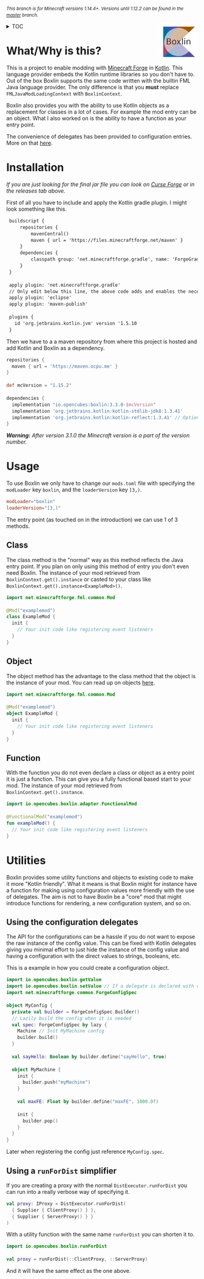 <small>*This branch is for Minecraft versions 1.14.4+. Versions until 1.12.2 can be found in the [master][gh-m] branch.*</small>

<img align="right" src="https://raw.githubusercontent.com/ocpu/Boxlin/v3/src/main/resources/boxlin.png">

<details>
<summary style="cursor:pointer">TOC</summary>

- [What/Why is this?](#whatwhy-is-this)
- [Installation](#installation)
- [Usage](#usage)
  - [Class](#class)
  - [Object](#object)
  - [Function](#function)
- [Utilities](#utilities)
  - [Using the configuration delegates](#using-the-configuration-delegates)
  - [Using a `runForDist` simplifier](#using-a-runfordist-simplifier)

</details>

# What/Why is this?

This is a project to enable modding with [Minecraft Forge][mcf] in [Kotlin][kt]. This language provider embeds the Kotlin runtime libraries so you don't have to. Out of the box Boxlin supports the same code written with the builtin FML Java language provider. The only difference is that you **must** replace `FMLJavaModLoadingContext` with `BoxlinContext`.

Boxlin also provides you with the ability to use Kotlin objects as a replacement for classes in a lot of cases. For example the mod entry can be an object. What I also worked on is the ability to have a function as your entry point.

The convenience of delegates has been provided to configuration entries. More on that [here](#using-the-configuration-delegates).

# Installation

*If you are just looking for the final jar file you can look on [Curse Forge][cf] or in the releases tab above.*

First of all you have to include and apply the Kotlin gradle plugin. I might look something like this.
```diff
 buildscript {
     repositories {
         mavenCentral()
         maven { url = 'https://files.minecraftforge.net/maven' }
     }
     dependencies {
         classpath group: 'net.minecraftforge.gradle', name: 'ForgeGradle', version: '4.+', changing: true
     }
 }

 apply plugin: 'net.minecraftforge.gradle'
 // Only edit below this line, the above code adds and enables the necessary things for Forge to be setup.
 apply plugin: 'eclipse'
 apply plugin: 'maven-publish'

 plugins {
   id 'org.jetbrains.kotlin.jvm' version '1.5.10
 }
```

Then we have to a a maven repository from where this project is hosted and add Kotlin and Boxlin as a dependency.
```gradle
repositories {
  maven { url = 'https://maven.ocpu.me' }
}

def mcVersion = "1.15.2"

dependencies {
  implementation "io.opencubes:boxlin:3.3.0-$mcVersion"
  implementation 'org.jetbrains.kotlin:kotlin-stdlib-jdk8:1.3.41'
  implementation 'org.jetbrains.kotlin:kotlin-reflect:1.3.41' // Optional
}
```
***Warning:*** *After version 3.1.0 the Minecraft version is a part of the version number.*

# Usage

To use Boxlin we only have to change our `mods.toml` file with specifying the `modLoader` key `boxlin`, and the `loaderVersion` key `[3,)`.
```toml
modLoader="boxlin"
loaderVersion="[3,)"
```

The entry point (as touched on in the introduction) we can use 1 of 3 methods.

## Class

The class method is the "normal" way as this method reflects the Java entry point. If you plan on only using this method of entry you don't even need Boxlin. The instance of your mod retrieved from `BoxlinContext.get().instance` or casted to your class like `BoxlinContext.get().instance<ExampleMod>()`.

```kotlin
import net.minecraftforge.fml.common.Mod

@Mod("examplemod")
class ExampleMod {
  init {
    // Your init code like registering event listeners
  }
}
```

## Object

The object method has the advantage to the class method that the object is the instance of your mod. You can read up on objects [here][kt-o].

```kotlin
import net.minecraftforge.fml.common.Mod

@Mod("examplemod")
object ExampleMod {
  init {
    // Your init code like registering event listeners
  }
}
```

## Function

With the function you do not even declare a class or object as a entry point it is just a function. This can give you a fully functional based start to your mod. The instance of your mod retrieved from `BoxlinContext.get().instance`.

```kotlin
import io.opencubes.boxlin.adapter.FunctionalMod

@FunctionalMod("examplemod")
fun exampleMod() {
  // Your init code like registering event listeners
}
```

# Utilities

Boxlin provides some utility functions and objects to existing code to make it more "Kotlin friendly". What it means is that Boxlin might for instance have a function for making using configuration values more friendly with the use of delegates. The aim is not to have Boxlin be a "core" mod that might introduce functions for rendering, a new configuration system, and so on.

## Using the configuration delegates

The API for the configurations can be a hassle if you do not want to expose the raw instance of the config value. This can be fixed with Kotlin delegates giving you minimal effort to just hide the instance of the config value and having a configuration with the direct values to strings, booleans, etc.

This is a example in how you could create a configuration object.
```kotlin
import io.opencubes.boxlin.getValue
import io.opencubes.boxlin.setValue // If a delegate is declared with var
import net.minecraftforge.common.ForgeConfigSpec

object MyConfig {
  private val builder = ForgeConfigSpec.Builder()
  // Lazily build the config when it is needed
  val spec: ForgeConfigSpec by lazy { 
    Machine // Init MyMachine config
    builder.build()
  }
  
  val sayHello: Boolean by builder.define("sayHello", true)
  
  object MyMachine {
    init {
      builder.push("myMachine")
    }
    
    val maxFE: Float by builder.define("maxFE", 1000.0f)
    
    init {
      builder.pop()
    }
  }
}
```
Later when registering the config just reference `MyConfig.spec`.

## Using a `runForDist` simplifier

If you are creating a proxy with the normal `DistExecutor.runForDist` you can run into a really verbose way of specifying it.
```kotlin
val proxy: IProxy = DistExecutor.runForDist(
  { Supplier { ClientProxy() } },
  { Supplier { ServerProxy() } }
)
``` 
With a utility function with the same name `runForDist` you can shorten it to.
```kotlin
import io.opencubes.boxlin.runForDist

val proxy = runForDist(::ClientProxy, ::ServerProxy)
```
And it will have the same effect as the one above.

[mcf]: https://minecraftforge.net
[kt]: https://kotlinlang.org
[kt-o]: https://kotlinlang.org/docs/reference/object-declarations.html
[cf]: https://www.curseforge.com/minecraft/mc-mods/boxlin
[gh-m]: https://github.com/ocpu/Boxlin/tree/master
